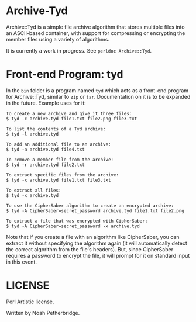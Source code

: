 Archive-Tyd
===========

Archive::Tyd is a simple file archive algorithm that stores multiple files into
an ASCII-based container, with support for compressing or encrypting the member
files using a variety of algorithms.

It is currently a work in progress. See `perldoc Archive::Tyd`.

Front-end Program: tyd
======================

In the `bin` folder is a program named `tyd` which acts as a front-end program
for Archive::Tyd, similar to `zip` or `tar`. Documentation on it is to be
expanded in the future. Example uses for it:

	To create a new archive and give it three files:
	$ tyd -c archive.tyd file1.txt file2.png file3.txt

	To list the contents of a Tyd archive:
	$ tyd -l archive.tyd

	To add an additional file to an archive:
	$ tyd -a archive.tyd file4.txt

	To remove a member file from the archive:
	$ tyd -r archive.tyd file2.txt

	To extract specific files from the archive:
	$ tyd -x archive.tyd file1.txt file3.txt

	To extract all files:
	$ tyd -x archive.tyd

	To use the CipherSaber algorithm to create an encrypted archive:
	$ tyd -A CipherSaber=secret_password archive.tyd file1.txt file2.png

	To extract a file that was encrypted with CipherSaber:
	$ tyd -A CipherSaber=secret_password -x archive.tyd

Note that if you create a file with an algorithm like CipherSaber, you can
extract it without specifying the algorithm again (it will automatically detect
the correct algorithm from the file's headers). But, since CipherSaber requires
a password to encrypt the file, it will prompt for it on standard input in this
event.

LICENSE
=======

Perl Artistic license.

Written by Noah Petherbridge.

